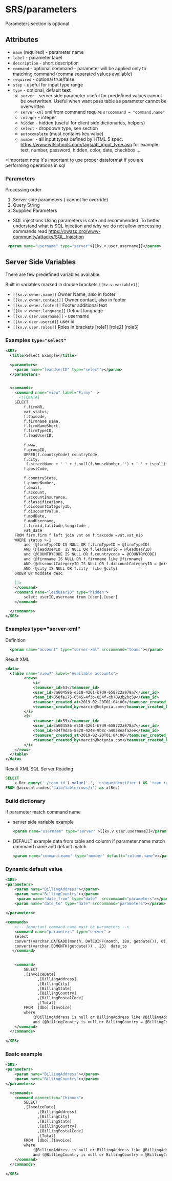 # SRS/parameters

Parameters section is optional.

## Attributes

- `name` (required) - parameter name
- `label` - parameter label
- `description` - short description
- `command` - optional command - parameter will be applied only to matching command (comma separated values available)
- `required` - optional true/false
- `step` - useful for input type range
- `type` - optional, default **text** 
  - `server` - server side parameter useful for predefined values cannot be overwritten.
     Useful when want pass table as parameter  cannot be overwritten
  - `server-xml`  xml  from command require `srccommand = "command.name"` 
  - `integer` - integer
  - `hidden` - hidden (useful for client side dictionaries, helpers)
  - `select` - dropdown type, see section
  - `autocomplete`  (must contains key value)
  - `number` - all input types defined by HTML 5 spec. https://www.w3schools.com/tags/att_input_type.asp for example
  text, number, password, hidden, color, date, checkbox ...

*Important note
It's important to use proper dataformat if you are performing operations in sql 

### Parameters

Processing order 

1. Server side parameters ( cannot be override)
2. Query String
3. Supplied Parameters

- SQL injections Using parameters is safe  and recommended.
To better understand what is SQL injection and why we do not allow processing commands read
https://owasp.org/www-community/attacks/SQL_Injection

``` xml
 <param name="username" type="server">[[kv.v.user.username]]</param>
```

## Server Side Variables

There are few predefined variables available.

Built in variables marked in double brackets  `[[kv.v.variable1]]`

- `[[kv.v.owner.name]]` Owner Name, also in footer
- `[[kv.v.owner.contact]]` Owner contact, also in footer
- `[[kv.v.owner.footer]]` Footer additional text
- `[[kv.v.owner.language]]` Default language
- `[[kv.v.user.username]]` - username
- `[[kv.v.user.userid]]` user id
- `[[kv.v.user.roles]]` Roles in brackets [role1] [role2] [role3]



### Examples `type="select"` 

```xml
<SRS>
  <title>Select Example</title>

  <parameters>
    <param name="leadUserID" type="select"></param>
  </parameters>


  <commands>
    <command name="view" label="Firmy"  >
      <![CDATA[
	SELECT  
		f.firmNR, 
		vat_status,
		f.taxcode,
		f.firmname name, 
		f.firmNameShort, 
		f.firmTypeID, 
		f.leadUserID, 
	
		f.www, 
		f.groupID, 
		UPPER(f.countryCode) countryCode, 	
 		f.city, 
 		 f.streetName + ' ' + isnull(f.houseNumber,'') + ' ' + isnull(f.flatNumber,'')  streetName,
		f.postCode,

		f.countryState,
		f.phoneNumber, 
		f.email, 
		f.account, 
		f.accountInsurance,
		f.classifications, 
		f.discountCategoryID, 
		f.discountValue,
		f.modDate, 
		f.modUsername,
		f.firmid,latitude,longitude	,
		vat_date
	FROM firm.firm f left join vat on f.taxcode =vat.vat_nip
	WHERE status >-1
		and (@firmTypeID IS NULL OR f.firmTypeID = @firmTypeID)
		AND (@leadUserID  IS NULL OR f.leaduserid = @leadUserID)
		and (@COUNTRYCODE IS NULL OR f.countrycode = @COUNTRYCODE)
		and (@firmname IS NULL OR f.firmname like @firmname)
		AND (@discountCategoryID IS NULL OR f.discountCategoryID = @discountCategoryID)
		AND (@city IS NULL OR f.city  like @city)
	ORDER BY moddate desc 
	  
	]]>
    </command>
    <command name="leadUserID" type="hidden"> 
     	select userID,username from [user].[user]
    </command>

  </commands>
</SRS>
```


### Examples type="server-xml"

Definition
```xml
  <param name="account" type="server-xml" srccommand="teams"></param>
```

Result XML

``` xml
<data>
  <table name="view7" label="Available accounts">
    	<rows>
    		<i>
			<teamuser_id>53</teamuser_id>
			<user_id>3a604586-e518-4261-b7d9-658722a978a7</user_id>
			<team_id>058fe275-6545-4f3b-854f-cb7093b2bc59</team_id>
			<teamuser_created_at>2019-02-20T01:04:00</teamuser_created_at>
			<teamuser_created_by>marcin@kotynia.com</teamuser_created_by>
		</i>
		<i>
			<teamuser_id>55</teamuser_id>
			<user_id>3a604586-e518-4261-b7d9-658722a978a7</user_id>
			<team_id>e34f9da5-8820-4248-9b8c-a4038eafa2ee</team_id>
			<teamuser_created_at>2019-02-20T01:04:00</teamuser_created_at>
			<teamuser_created_by>marcin@kotynia.com</teamuser_created_by>
		</i>
	</rows>
  </table>
</data>
```

Result XML SQL Server Reading

``` sql
SELECT
    x.Rec.query('./team_id').value('.', 'uniqueidentifier') AS 'team_id'
FROM @account.nodes('data/table/rows/i') as x(Rec)
```





### Build dictionary


  if parameter match command name 
  - server side  variable example
    ```xml
    <param name="username" type="server" >[[kv.v.user.username]]</param>
    ```
 - DEFAULT example data from table and column
  if parameter.name match command name and default match 
    ```xml
    <param name="command.name" type="number" default="column.name"></param>
    ```



### Dynamic default value

```xml
<SRS>  
<parameters>
	<param name="BillingAddress"></param>
	<param name="BillingCountry"></param>
     <param name="date_from" type="date"  srccommand="parameters"></param>
    <param name="date_to" type="date" srccommand="parameters"></param>
    
</parameters>

<commands>
	<!-- Important command.name must be parameters -->
	<command name="parameters" type="server" >
	select 
	convert(varchar,DATEADD(month, DATEDIFF(month, 180, getdate()), 0), 23)  date_from,
	convert(varchar,EOMONTH(getdate()) , 23)  date_to
   </command>

      
	<command>
  		SELECT 
		,[InvoiceDate]
			  ,[BillingAddress]
			  ,[BillingCity]
			  ,[BillingState]
			  ,[BillingCountry]
			  ,[BillingPostalCode]
			  ,[Total]
		FROM  [dbo].[Invoice]
		where  
			(@BillingAddress is null or BillingAddress like @BillingAddress)
			and (@BillingCountry is null or BillingCountry = @BillingCountry)
	</command>
  </commands>
  
</SRS>


```






### Basic example

``` xml
<SRS>  
<parameters>
	<param name="BillingAddress"></param>
	<param name="BillingCountry"></param>
</parameters>

  <commands>
	<command connection="Chinook">
  		SELECT 
		,[InvoiceDate]
			  ,[BillingAddress]
			  ,[BillingCity]
			  ,[BillingState]
			  ,[BillingCountry]
			  ,[BillingPostalCode]
			  ,[Total]
		FROM  [dbo].[Invoice]
		where  
			(@BillingAddress is null or BillingAddress like @BillingAddress)
			and (@BillingCountry is null or BillingCountry = @BillingCountry)
	</command>
  </commands>
  
</SRS>
```


